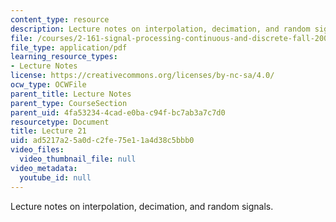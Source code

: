 ```yaml
---
content_type: resource
description: Lecture notes on interpolation, decimation, and random signals.
file: /courses/2-161-signal-processing-continuous-and-discrete-fall-2008/ad5217a25a0dc2fe75e11a4d38c5bbb0_lecture_21.pdf
file_type: application/pdf
learning_resource_types:
- Lecture Notes
license: https://creativecommons.org/licenses/by-nc-sa/4.0/
ocw_type: OCWFile
parent_title: Lecture Notes
parent_type: CourseSection
parent_uid: 4fa53234-4cad-e0ba-c94f-bc7ab3a7c7d0
resourcetype: Document
title: Lecture 21
uid: ad5217a2-5a0d-c2fe-75e1-1a4d38c5bbb0
video_files:
  video_thumbnail_file: null
video_metadata:
  youtube_id: null
---
```

Lecture notes on interpolation, decimation, and random signals.